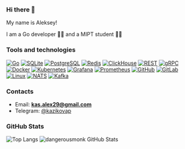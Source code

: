 ### Hi there 👋

My name is Aleksey!

I am a Go developer 👨‍💻 and a MIPT student 👨‍🎓

### Tools and technologies
[![Go](https://img.shields.io/badge/-Go-464646?style=flat-square&logo=Go)](https://go.dev/)
[![SQLite](https://img.shields.io/badge/-SQLite-464646?style=flat-square&logo=SQLite)](https://www.sqlite.org/)
[![PostgreSQL](https://img.shields.io/badge/-PostgreSQL-464646?style=flat-square&logo=PostgreSQL)](https://www.postgresql.org/)
[![Redis](https://img.shields.io/badge/-Redis-464646?style=flat-square&logo=Redis)](https://redis.io)
[![ClickHouse](https://img.shields.io/badge/-ClickHouse-464646?style=flat-square&logo=ClickHouse)](https://clickhouse.com)
[![REST](https://img.shields.io/badge/-REST-464646?style=flat-square&logo=REST)](https://restfulapi.net/)
[![gRPC](https://img.shields.io/badge/-gRPC-464646?style=flat-square&logo=gRPC)](https://grpc.io/)
[![Docker](https://img.shields.io/badge/-Docker-464646?style=flat-square&logo=Docker)](https://www.docker.com/)
[![Kubernetes](https://img.shields.io/badge/-Kubernetes-464646?style=flat-square&logo=Kubernetes)](https://kubernetes.io/)
[![Grafana](https://img.shields.io/badge/-Grafana-464646?style=flat-square&logo=Grafana)](https://grafana.com)
[![Prometheus](https://img.shields.io/badge/-Prometheus-464646?style=flat-square&logo=Prometheus)](https://prometheus.io)
[![GitHub](https://img.shields.io/badge/-GitHub-464646?style=flat-square&logo=GitHub)](https://github.com/)
[![GitLab](https://img.shields.io/badge/-GitLab-464646?style=flat-square&logo=GitLab)](https://about.gitlab.com/)
[![Linux](https://img.shields.io/badge/-Linux-464646?style=flat-square&logo=Linux)](https://www.linux.org/)
[![NATS](https://img.shields.io/badge/-NATS-464646?style=flat-square&logo=NATS)](https://nats.io)
[![Kafka](https://img.shields.io/badge/-Kafka-464646?style=flat-square&logo=Kafka)](https://kafka.apache.org)

### Contacts
-  Email: **kas.alex29@gmail.com**
-  Telegram: <a href="https://t.me/kazikovap" target="_blank">@kazikovap</a>

### GitHub Stats

![Top Langs](https://github-readme-stats.vercel.app/api/top-langs/?username=kazikovap&count_private=true&hide=tsql&langs_count=5&theme=default&layout=compact)
![dangerousmonk GitHub Stats](https://github-readme-stats.vercel.app/api?username=kazikovap&count_private=true&hide=contribs&include_all_commits=True&show_icons=true&theme=default)


<!--
**KazikovAP/KazikovAP** is a ✨ _special_ ✨ repository because its `README.md` (this file) appears on your GitHub profile.

Here are some ideas to get you started:

- 🔭 I’m currently working on ...
- 🌱 I’m currently learning ...
- 👯 I’m looking to collaborate on ...
- 🤔 I’m looking for help with ...
- 💬 Ask me about ...
- 📫 How to reach me: ...
- 😄 Pronouns: ...
- ⚡ Fun fact: ...
-->

